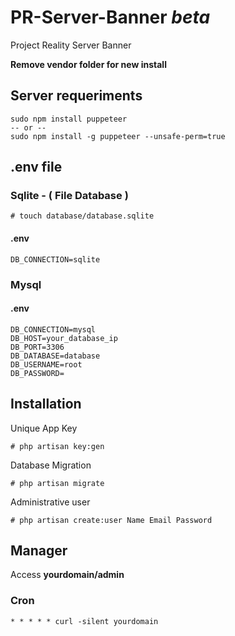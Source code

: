 # PR-Server-Banner *beta*
Project Reality Server Banner

**Remove vendor folder for new install**

## Server requeriments
```
sudo npm install puppeteer
-- or --
sudo npm install -g puppeteer --unsafe-perm=true  
```


##  .env file

### Sqlite - ( File Database )
```
# touch database/database.sqlite
```

#### .env
```
DB_CONNECTION=sqlite
```

### Mysql 

#### .env
```
DB_CONNECTION=mysql
DB_HOST=your_database_ip
DB_PORT=3306
DB_DATABASE=database
DB_USERNAME=root
DB_PASSWORD=
```

## Installation


Unique App Key
```
# php artisan key:gen
```

Database Migration
```
# php artisan migrate
```

Administrative user
```
# php artisan create:user Name Email Password
```

## Manager
Access **yourdomain/admin**


### Cron
```
* * * * * curl -silent yourdomain
```
